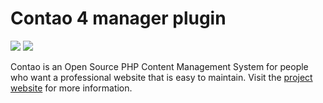 Contao 4 manager plugin
=======================

[![](https://img.shields.io/travis/contao/manager-plugin/master.svg?style=flat-square)](https://travis-ci.org/contao/manager-plugin/)
[![](https://img.shields.io/coveralls/contao/manager-plugin/master.svg?style=flat-square)](https://coveralls.io/github/contao/manager-plugin)

Contao is an Open Source PHP Content Management System for people who want a
professional website that is easy to maintain. Visit the [project website][1]
for more information.


[1]: https://contao.org
